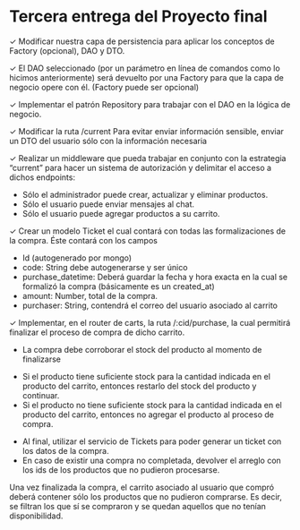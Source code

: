 # Tercera entrega del Proyecto final

✓ Modificar nuestra capa de persistencia
para aplicar los conceptos de Factory
(opcional), DAO y DTO.

✓ El DAO seleccionado (por un parámetro
en línea de comandos como lo hicimos
anteriormente) será devuelto por una
Factory para que la capa de negocio
opere con él. (Factory puede ser
opcional)

✓ Implementar el patrón Repository para
trabajar con el DAO en la lógica de
negocio.

✓ Modificar la ruta /current Para evitar
enviar información sensible, enviar un
DTO del usuario sólo con la información
necesaria

✓ Realizar un middleware que pueda
trabajar en conjunto con la estrategia
“current” para hacer un sistema de
autorización y delimitar el acceso a
dichos endpoints:
- Sólo el administrador puede crear, actualizar y eliminar productos.
- Sólo el usuario puede enviar mensajes al chat.
- Sólo el usuario puede agregar productos a su carrito.

✓ Crear un modelo Ticket el cual contará
con todas las formalizaciones de la
compra. Éste contará con los campos
- Id (autogenerado por mongo)
- code: String debe autogenerarse y ser único
- purchase_datetime: Deberá guardar la fecha y hora exacta en la cual se formalizó la compra (básicamente es un created_at)
- amount: Number, total de la compra.
- purchaser: String, contendrá el correo del usuario asociado al carrito

✓ Implementar, en el router de carts, la ruta
/:cid/purchase, la cual permitirá finalizar el
proceso de compra de dicho carrito.
- La compra debe corroborar el stock del
producto al momento de finalizarse
* Si el producto tiene suficiente stock
para la cantidad indicada en el
producto del carrito, entonces
restarlo del stock del producto y
continuar.
* Si el producto no tiene suficiente
stock para la cantidad indicada en el
producto del carrito, entonces no
agregar el producto al proceso de
compra.
- Al final, utilizar el servicio de Tickets
para poder generar un ticket con los
datos de la compra.
- En caso de existir una compra no
completada, devolver el arreglo con los
ids de los productos que no pudieron
procesarse.

Una vez finalizada la compra, el carrito asociado
al usuario que compró deberá contener sólo los
productos que no pudieron comprarse. Es decir,
se filtran los que sí se compraron y se quedan
aquellos que no tenían disponibilidad.